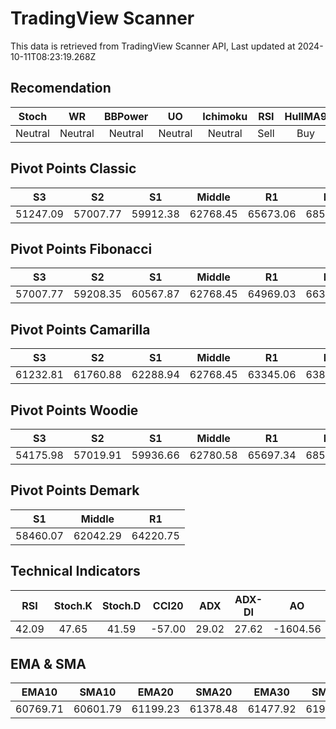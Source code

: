 # TradingView Scanner
This data is retrieved from TradingView Scanner API, Last updated at 2024-10-11T08:23:19.268Z

## Recomendation
| Stoch | WR | BBPower | UO | Ichimoku | RSI | HullMA9 |
| :---: | :---: | :---: | :---: | :---: | :---: | :---: |
| Neutral | Neutral | Neutral | Neutral | Neutral | Sell | Buy |

## Pivot Points Classic
| S3 | S2 | S1 | Middle | R1 | R2 | R3 |
| :---: | :---: | :---: | :---: | :---: | :---: | :---: |
| 51247.09 | 57007.77 | 59912.38 | 62768.45 | 65673.06 | 68529.13 | 74289.81 |

## Pivot Points Fibonacci
| S3 | S2 | S1 | Middle | R1 | R2 | R3 |
| :---: | :---: | :---: | :---: | :---: | :---: | :---: |
| 57007.77 | 59208.35 | 60567.87 | 62768.45 | 64969.03 | 66328.55 | 68529.13 |

## Pivot Points Camarilla
| S3 | S2 | S1 | Middle | R1 | R2 | R3 |
| :---: | :---: | :---: | :---: | :---: | :---: | :---: |
| 61232.81 | 61760.88 | 62288.94 | 62768.45 | 63345.06 | 63873.12 | 64401.19 |

## Pivot Points Woodie
| S3 | S2 | S1 | Middle | R1 | R2 | R3 |
| :---: | :---: | :---: | :---: | :---: | :---: | :---: |
| 54175.98 | 57019.91 | 59936.66 | 62780.58 | 65697.34 | 68541.26 | 71458.02 |

## Pivot Points Demark
| S1 | Middle | R1 |
| :---: | :---: | :---: |
| 58460.07 | 62042.29 | 64220.75 |

## Technical Indicators
| RSI | Stoch.K | Stoch.D | CCI20 | ADX | ADX-DI | AO | Mom | MACD | MACD | W.R | HullMA9 |
| :---: | :---: | :---: | :---: | :---: | :---: | :---: | :---: | :---: | :---: | :---: | :---: |
| 42.09 | 47.65 | 41.59 | -57.00 | 29.02 | 27.62 | -1604.56 | -301.72 | -512.81 | -438.10 | -50.32 | 60470.50 |

## EMA & SMA
| EMA10 | SMA10 | EMA20 | SMA20 | EMA30 | SMA30 | EMA50 | SMA50 | EMA100 | SMA100 | EMA200 | SMA200 |
| :---: | :---: | :---: | :---: | :---: | :---: | :---: | :---: | :---: | :---: | :---: | :---: |
| 60769.71 | 60601.79 | 61199.23 | 61378.48 | 61477.92 | 61924.01 | 61838.91 | 61799.90 | 62103.23 | 62946.90 | 61704.23 | 61451.51 |